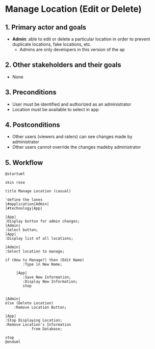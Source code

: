 
# Manage Location (Edit or Delete)
## 1. Primary actor and goals

* __Admin__: able to edit or delete a particular location in order to prevent duplicate locations, fake locations, etc.
    * Admins are only developers in this version of the ap 
## 2. Other stakeholders and their goals

* None

## 3. Preconditions

* User must be identified and authorized as an administrator
* Location must be available to select in app

## 4. Postconditions

* Other users (viewers and raters) can see changes made by administrator
* Other users cannot override the changes madeby administrator 

## 5. Workflow


```plantuml
@startuml

skin rose

title Manage Location (casual)

'define the lanes
|#application|Admin|
|#technology|App|

|App|
:Display button for admin changes;
|Admin|
:Select button;
|App|
:Display list of all locations;

|Admin|
:Select location to manage;

if (How to Manage?) then (Edit Name)
        :Type in New Name;
        
     |App|
        :Save New Information;
        :Display New Information;
        stop
        
        
|Admin|
else (Delete Location)
    :Remove Location Button;

|App|
:Stop Displaying Location;
:Remove Location's Information
            from Database;

stop
@enduml
```

